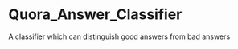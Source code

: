 Quora_Answer_Classifier
=======================

A classifier which can distinguish good answers from bad answers
